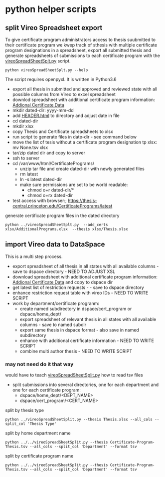 # python helper scripts 

##  split Vireo  Spreadsheet export 

To give certificate program administrators access to thesis suubmitted to their certificate program 
we kwep track of sthesis with multiple certificate program designations in a spreadsheet, export all submitted thesis and 
generate spreadsheets of submissions to each certificate program with the [vireoSpreadSheetSplt.py](vireoSpreadSheetSplt.py) script.

~~~
python vireoSpreadSheetSplt.py --help 
~~~

The script requires openpyxl. It is written in Python3.6

* export all thesis in submitted and approved and reviewed state with all possible columns from Vireo to excel spreadsheet
* downlod spreadsheet with additional certificate program information: [Addional Certificate Data](https://docs.google.com/spreadsheets/d/1XsX5Z_49vJ5ze-0LNlA9UbUgDON_KUVHMqqRIapaJCM/edit#gid=0) 
* mkdir  dated-dir: yyyy-mm-dd 
* add [HEADER.html](HEADER.html) to directory  and adjust date in file 
* cd dated-dir 
* mkdir xlsx
* copy Thesis and Certificate spreadsheets to xlsx
* run script to generate files in date-dir - see command below 
* move the list of tesis without a certificate program designation tp xlsx:  mv None.tsv xlsx
* tar/zip dated dir and copy to server 
* ssh to server     
* cd /var/www/html/CertificatePrograms/   
    * unzip tar file and create dated-dir with newly generated files 
    * rm latest
    * ln -s latest dated-dir
    * make sure permissions are set to be world readable: 
        * chmod o+r dated-dir/* 
        * chmod o+rx dated-dir
* test access with browser:; https://thesis-central.princeton.edu/CertificatePrograms/latest 


generate certificate program files in the dated directory 

~~~
python ../vireoSpreadSheetSplt.py  --add_certs xlsx/AdditionalPrograms.xlsx  --thesis xlsx/Thesis.xlsx
~~~


##  import Vireo data to DataSpace 
 
This is a multi step process. 
* export spreadsheet of all thesis in all states with all available columns - save to dspace directory - NEED TO ADJUST XSL
* download spreadsheet with additional certificate program information: [Addional Certificate Data](https://docs.google.com/spreadsheets/d/1XsX5Z_49vJ5ze-0LNlA9UbUgDON_KUVHMqqRIapaJCM/edit#gid=0) and copy to dspace dir 
* get latest list of restriction requests - - save to dspace directory 
* enhance restriction request table with vireo IDs - NEED TO WRITE SCRIPT
* work by department/certificate progranm:
    * create named subdirectory in  dspace/cert_program or dspace/home_dept/
    * export spreadsheet of relevant thesis in all states with all available columns - save to named subdir
    * export same thesis in dspace format - also save in named subdirectory 
    * enhance with additional certificate information - NEED TO WRITE SCRIPT
    * combine multi author thesis - NEED TO WRITE SCRIPT
    





### may not need do it that way 

would have to teach [vireoSpreadSheetSplit.py](../vireoSpreadSheetSplit.py)  how to read tsv files

* split submissions into several directories, one for each department and one for each certificate program: 
    *  dspace/home_dept/<DEPT_NAME> 
    *  dspace/cert_program/<CERT_NAME> 
    

split by thesis type 
~~~
python ../vireoSpreadSheetSplit.py --thesis Thesis.xlsx --all_cols --split_col 'Thesis Type'
~~~

split by home department name
~~~
python ../../vireoSpreadSheetSplit.py --thesis Certificate-Program-Thesis.tsv --all_cols --split_col 'Department' --format tsv
~~~

split by certificate program name
~~~
python ../../vireoSpreadSheetSplit.py --thesis Certificate-Program-Thesis.tsv --all_cols --split_col 'Department' --format tsv
~~~




